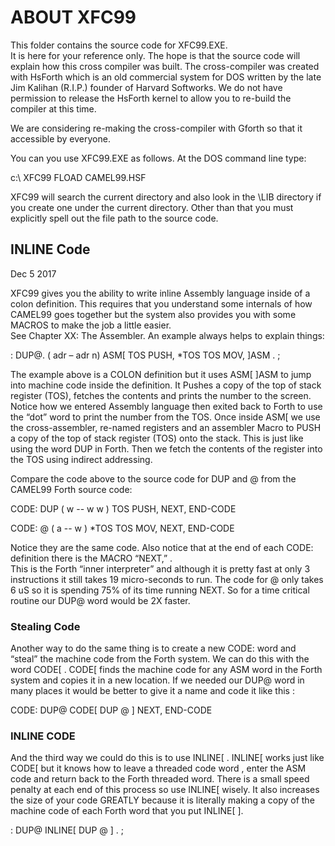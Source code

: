 # ABOUT XFC99

This folder contains the source code for XFC99.EXE.  
It is here for your reference only. The hope is that the source code will explain how this cross compiler was built. 
The cross-compiler was created with HsForth which is an old commercial system for DOS written by the late Jim Kalihan (R.I.P.) founder of Harvard Softworks. We do not have permission to release the HsForth kernel to allow you to re-build the compiler at this time. 

We are considering re-making the cross-compiler with Gforth so that it accessible by everyone.

You can you use XFC99.EXE as follows.
At the DOS command line type:

c:\ XFC99 FLOAD CAMEL99.HSF   <enter>

XFC99 will search the current directory and also look in the \LIB directory if you create one under the current directory.
Other than that you must explicitly spell out the file path to the source code.

## INLINE Code
Dec 5 2017

XFC99 gives you the ability to write inline Assembly language inside of a colon definition. This requires that you understand
some internals of how CAMEL99 goes together but the system also provides you with some MACROS to make the job a little easier.  
See Chapter XX:  The Assembler.
An example always helps to explain things:

: DUP@.  ( adr – adr n)  ASM[ TOS PUSH,  *TOS TOS MOV,  ]ASM  . ;

The example above is a COLON definition but it uses ASM[    ]ASM to jump into machine code inside the definition. 
It Pushes a copy of the top of stack register (TOS), fetches the contents and prints the number to the screen.  Notice 
how we entered Assembly language then exited back to Forth to use the “dot” word to print the number from the TOS.
Once inside ASM[  we use the cross-assembler, re-named registers and an assembler Macro to PUSH a copy of the top of 
stack register (TOS) onto the stack.  This is just like using the word DUP in Forth. Then we fetch the contents of the 
register into the TOS using indirect addressing.

Compare the code above to the source code for DUP and @ from the CAMEL99 Forth source code:

CODE: DUP    ( w -- w w )  TOS PUSH,       NEXT, END-CODE

CODE: @      ( a -- w )   *TOS TOS MOV,    NEXT, END-CODE

Notice they are the same code. Also notice that at the end of each CODE: definition there is the MACRO “NEXT,” .  
This is the Forth “inner interpreter” and although it is pretty fast at only 3 instructions it still takes 19 micro-seconds to run.  The code for @ only takes 6 uS so it is spending 75% of its time running NEXT.  So for a time critical routine our DUP@ word would be 2X faster.

### Stealing Code
Another way to do the same thing is to create a new CODE:  word and “steal” the machine code from the Forth system.  We can do this with the word  CODE[  .   CODE[ finds the machine code for any ASM word in the Forth system and copies it in a new location.  If we needed our DUP@ word in many places it would be better to give it a name and code it like this :

CODE:  DUP@  CODE[ DUP @ ]  NEXT,  END-CODE

### INLINE CODE 
And the third way we could do this is to use INLINE[ .  INLINE[ works just like CODE[ but it knows how to leave a threaded code word , enter the ASM code and return back to the Forth threaded word.  There is a small speed penalty at each end of this process so use INLINE[ wisely.  It also increases the size of your code GREATLY because it is literally making a copy of the machine code of each Forth word that you put INLINE[   ].

: DUP@ INLINE[ DUP @ ] . ;
